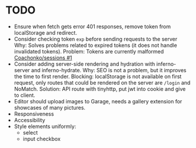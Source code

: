 # TODO

- Ensure when fetch gets error 401 responses, remove token from localStorage and redirect.
- Consider checking token `exp` before sending requests to the server
  Why: Solves problems related to expired tokens (it does not handle invalidated tokens).
  Problem: Tokens are currently malformed [Coachonko/sessions #1](https://github.com/Coachonko/sessions/issues/1)
- Consider adding server-side rendering and hydration with inferno-server and inferno-hydrate.
  Why: SEO is not a problem, but it improves the time to first render.
  Blocking: localStorage is not available on first request, only routes that could be rendered on the 
  server are `/login` and NoMatch.
  Solution: API route with tinyhttp, put jwt into cookie and give to client.
- Editor should upload images to Garage, needs a gallery extension for showcases of many pictures.
- Responsiveness
- Accessibility
- Style elements uniformly:
  - select
  - input checkbox
